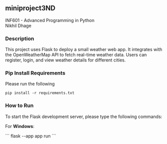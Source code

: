 ## miniproject3ND
INF601 - Advanced Programming in Python  
Nikhil Dhage



### Description
This project uses Flask to deploy a small weather web app. It integrates with the OpenWeatherMap API to fetch real-time weather data. Users can register, login, and view weather details for different cities.



### Pip Install Requirements
Please run the following

```
pip install -r requirements.txt
```

### How to Run
To start the Flask development server, please type the following commands:

For **Windows**:

\```
flask --app app run
\```